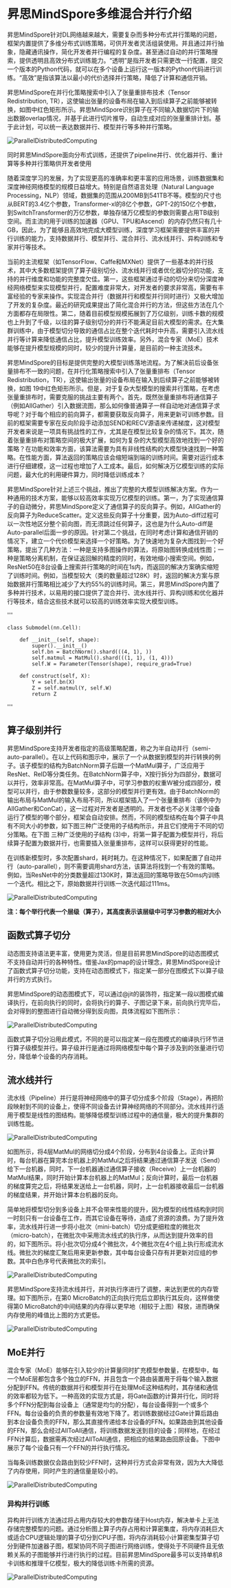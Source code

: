# 昇思MindSpore多维混合并行介绍

昇思MindSpore针对DL网络越来越大，需要复杂而多种分布式并行策略的问题，框架内置提供了多维分布式训练策略，可供开发者灵活组装使用。并且通过并行抽象，隐藏通讯操作，简化开发者并行编程的复杂度。甚至通过自动的并行策略搜索，提供透明且高效分布式训练能力。“透明”是指开发者只需更改一行配置，提交一个版本的Python代码，就可以在多个设备上运行这一版本的Python代码进行训练。“高效”是指该算法以最小的代价选择并行策略，降低了计算和通信开销。

昇思MindSpore在并行化策略搜索中引入了张量重排布技术（Tensor Redistribution, TR），这使输出张量的设备布局在输入到后续算子之前能够被转换，如图中红色矩形所示。昇思MindSpore识别算子在不同输入数据切片下的输出数据overlap情况，并基于此进行切片推导，自动生成对应的张量重排计划。基于此计划，可以统一表达数据并行、模型并行等多种并行策略。

![ParallelDistributedComputing](https://raw.githubusercontent.com/mindspore-courses/mindspore-system/master/images/04ParallelDistributedComputing01.png)

同时昇思MindSpore面向分布式训练，还提供了pipeline并行、优化器并行、重计算等多种并行策略供开发者使用

随着深度学习的发展，为了实现更高的准确率和更丰富的应用场景，训练数据集和深度神经网络模型的规模日益增大。特别是自然语言处理（Natural Language Processing，NLP）领域，数据集的范围从200MB到541TB不等。模型的尺寸也从BERT的3.4亿个参数，Transformer-xl的8亿个参数，GPT-2的150亿个参数，到SwitchTransformer的万亿参数，单独存储万亿模型的参数则需要占用TB级别空间。而主流的用于训练的加速器（GPU、TPU和Ascend）的内存仍然只有几十GB，因此，为了能够且高效地完成大模型训练，深度学习框架需要提供丰富的并行训练的能力，支持数据并行、模型并行、混合并行、流水线并行、异构训练和专家并行等技术。

当前的主流框架（如TensorFlow、Caffe和MXNet）提供了一些基本的并行技术，其中大多数框架提供了算子级别切分、流水线并行或者优化器切分的功能，支持的并行维度和功能的完整度欠佳。第一，这些框架通过手动的切分来切分深度神经网络模型来实现模型并行，配置难度非常大，对开发者的要求非常高，需要有丰富经验的专家来操作。实现混合并行（数据并行和模型并行同时进行）又极大增加了开发的复杂度。最近的研究成果提出了简化混合并行的方法，但这些方法在几个方面都存在局限性。第二，随着目前模型规模拓展到了万亿级别，训练卡数的规模也上升到了千级，以往的算子级别切分的并行不能满足目前大模型的需求。在大集群训练中，由于模型切分导致的通信占比在整个迭代耗时中升高，需要引入流水线并行等计算来降低通信占比，提升模型训练效率。另外，混合专家（MoE）技术能够在提升模型规模的同时，较少的提升计算量，是目前的一种主流技术。

昇思MindSpore的目标是提供完整的大模型训练落地流程。为了解决前后设备张量排布不一致的问题，在并行化策略搜索中引入了张量重排布（Tensor Redistribution，TR），这使输出张量的设备布局在输入到后续算子之前能够被转换，如图 19中红色矩形所示。但是，对于复杂大型模型的搜索并行策略，在考虑张量重排布时，需要克服的挑战主要有两个。首先，既然张量重排布将通信算子（例如AllGather）引入数据流图，那么如何像普通算子一样自动地对通信算子求导呢？对于每个相应的前向算子，都需要获取反向算子，用来更新可训练参数。目前的框架需要专家在反向阶段手动添加SEND和RECV源语来传递梯度，这对模型开发者来说是一项具有挑战性的工作，尤其是在模型比较复杂的情况下。其次，随着张量重排布对策略空间的极大扩展，如何为复杂的大型模型高效地找到一个好的策略？在功能和效率方面，该算法需要为具有非线性结构的大模型快速找到一种策略。在性能方面，算法返回的策略应该会缩短端到端的训练时间。需要对运行成本进行仔细建模，这一过程也增加了人工成本。最后，如何解决万亿模型训练的实际问题，最大化的利用硬件算力，同时降低训练成本？

昇思MindSpore针对上述三个挑战，推出了完整的大模型训练解决方案。作为一种通用的技术方案，能够以较高效率实现万亿模型的训练。第一，为了实现通信算子的自动微分，昇思MindSpore定义了通信算子的反向算子。例如，AllGather的反向算子为ReduceScatter。定义这些反向算子十分重要，因为Auto-diff过程可以一次性地区分整个前向图，而无须跳过任何算子，这也是为什么Auto-diff是Auto-parallel后面一步的原因。针对第二个挑战，在同时考虑计算和通信开销的情况下，建立一个代价模型来选择一个好策略。为了快速地为复杂大图找到一个好策略，提出了几种方法：一种是支持多图操作的算法，将原始图转换成线性图；一种是策略分离机制，在保证返回解的精度的同时，有效地缩小搜索空间。例如，ResNet50在8台设备上搜索并行策略的时间在1s内，而返回的解决方案确实缩短了训练时间。例如，当模型较大（类的数量超过128K）时，返回的解决方案与原始数据并行策略相比减少了大约55%的训练时间。第三，昇思MindSpore内置了多种并行技术，以易用的接口提供了混合并行、流水线并行、异构训练和优化器并行等技术，结合这些技术就可以较高的训练效率实现大模型训练。

'''

    class Submodel(nn.Cell):
    
        def __init__(self, shape):
            super().__init__()
            self.bn = BatchNorm().shard(((4, 1), ))
            self.matmul = MatMul().shard(((1, 1), (1, 4)))
            self.W = Parameter(Tensor(shape), require_grad=True)
    
        def construct(self, X):
            Y = self.bn(X)
            Z = self.matmul(Y, self.W)
            return Z
'''
## 算子级别并行

昇思MindSpore支持开发者指定的高级策略配置，称之为半自动并行（semi-auto-parallel）。在以上代码和图示中，展示了一个从数据到模型的并行转换的例子。该子模型的结构为BatchNorm算子后跟一个MatMul算子，广泛应用于ResNet、ReID等分类任务。在BatchNorm算子中，X按行拆分为四部分，数据可以并行，效率非常高。在MatMul算子中，可学习参数的权重W被分成四部分，模型可以并行，由于参数数量较多，这部分的模型并行更有效。由于BatchNorm的输出布局与MatMul的输入布局不同，所以框架插入了一个张量重排布（该例中为AllGather和ConCat），这一过程对开发者是透明的。开发者也不必关注哪个设备运行了模型的哪个部分，框架会自动安排。然而，不同的模型结构在每个算子中具有不同大小的参数，如下图三种广泛使用的子结构所示，并且它们使用于不同的切分策略。在下图 三种广泛使用的子结构 (3)中，将第一算子配置为模型并行，将后续算子配置为数据并行，也需要插入张量重排布，这样可以获得更好的性能。

在训练新模型时，多次配置shard，耗时耗力。在这种情况下，如果配置了自动并行（auto-parallel），则不需要调用shard方法，该算法将找到一个有效的策略。例如，当ResNet中的分类数量超过130K时，算法返回的策略导致在50ms内训练一个迭代。相比之下，原始数据并行训练一次迭代超过111ms。

![ParallelDistributedComputing](https://raw.githubusercontent.com/mindspore-courses/mindspore-system/master/images/04ParallelDistributedComputing02.png)

**注：每个举行代表一个层级（算子），其高度表示该层级中可学习参数的相对大小**

## 函数式算子切分

动态图支持语法更丰富，使用更为灵活，但是目前昇思MindSpore的动态图模式不支持自动并行的各种特性。借鉴Jax的pmap的设计理念，昇思MindSpore设计了函数式算子切分功能，支持在动态图模式下，指定某一部分在图模式下以算子级并行的方式执行。

昇思MindSpore的动态图模式下，可以通过@jit的装饰符，指定某一段以图模式编译执行，在前向执行的同时，会将执行的算子、子图记录下来，前向执行完毕后，会对得到的整图进行自动微分得到反向图，具体流程如下图所示：

![ParallelDistributedComputing](https://raw.githubusercontent.com/mindspore-courses/mindspore-system/master/images/04ParallelDistributedComputing03.png)

函数式算子切分沿用此模式，不同的是可以指定某一段在图模式的编译执行环节进行算子级模型并行。算子级并行是通过将网络模型中每个算子涉及到的张量进行切分，降低单个设备的内存消耗。

## 流水线并行

流水线（Pipeline）并行是将神经网络中的算子切分成多个阶段（Stage），再把阶段映射到不同的设备上，使得不同设备去计算神经网络的不同部分。流水线并行适用于模型是线性的图结构。能够降低模型训练过程中的通信量，极大的提升集群的训练性能。

![ParallelDistributedComputing](https://raw.githubusercontent.com/mindspore-courses/mindspore-system/master/images/04ParallelDistributedComputing04.png)

如图所示，将4层MatMul的网络切分成4个阶段，分布到4台设备上。正向计算时，每台机器在算完本台机器上的MatMul之后将结果通过通信算子发送（Send）给下一台机器，同时，下一台机器通过通信算子接收（Receive）上一台机器的MatMul结果，同时开始计算本台机器上的MatMul；反向计算时，最后一台机器的梯度算完之后，将结果发送给上一台机器，同时，上一台机器接收最后一台机器的梯度结果，并开始计算本台机器的反向。

简单地将模型切分到多设备上并不会带来性能的提升，因为模型的线性结构到时同一时刻只有一台设备在工作，而其它设备在等待，造成了资源的浪费。为了提升效率，流水线并行进一步将小批次（mini-batch）切分成更细粒度的微批次（micro-batch），在微批次中采用流水线式的执行序，从而达到提升效率的目的，如下图所示。将小批次切分成4个微批次，4个微批次在4个组上执行形成流水线。微批次的梯度汇聚后用来更新参数，其中每台设备只存有并更新对应组的参数。其中白色序号代表微批次的索引。

![ParallelDistributedComputing](https://raw.githubusercontent.com/mindspore-courses/mindspore-system/master/images/04ParallelDistributedComputing05.png)

昇思MindSpore支持流水线并行，并对执行序进行了调整，来达到更优的内存管理。如下图所示，在第0 MicroBatch的正向执行完后立即执行其反向，这样做使得第0 MicroBatch的中间结果的内存得以更早地（相较于上图）释放，进而确保内存使用的峰值比上图的方式更低。

![ParallelDistributedComputing](https://raw.githubusercontent.com/mindspore-courses/mindspore-system/master/images/04ParallelDistributedComputing06.png)

## MoE并行

混合专家（MoE）能够在引入较少的计算量同时扩充模型参数量，在模型中，每一个MoE层都包含多个独立的FFN，并且包含一个路由装置用于将每个输入数据分配到FFN。传统的数据并行和模型并行在处理MoE这种结构时，其存储和通信的效率都较为低下。一种高效的实现方式是，将Gate函数的计算并行化，同时将多个FFN分配到每台设备上（通常是均匀的分配），每台设备得到一个或多个FFN。每台设备的负责的参数量有效地下降了。若训练数据经过Gate计算后路由到本台设备负责的FFN，那么其直接传递给本台设备的FFN。如果路由到其他设备的FFN，那么会经过AllToAll通信，将训练数据发送到目的设备；同样地，在经过FFN计算后，数据需再次经过AllToAll通信，把相应的结果路由回原设备。下图中展示了每个设备只有一个FFN的并行执行情况。

当每条训练数据仅会路由到较少FFN时，这种并行方式会非常有效，因为大大降低了内存使用，同时产生的通信量是较小的。

![ParallelDistributedComputing](https://raw.githubusercontent.com/mindspore-courses/mindspore-system/master/images/04ParallelDistributedComputing07.png)

### 异构并行训练

异构并行训练方法通过将占用内存较大的参数存储于Host内存，解决单卡上无法存储完整模型的问题。通过分析图上算子内存占用和计算密集度，将内存消耗巨大或适合CPU逻辑处理的算子切分到CPU子图，将内存消耗较小计算密集型算子切分到硬件加速器子图，框架协同不同子图进行网络训练，使得处于不同硬件且无依赖关系的子图能够并行进行执行的过程。目前昇思MindSpore最多可以支持单机8卡训练和推理千亿模型，极大的降低训练卡所需的资源。

![ParallelDistributedComputing](https://raw.githubusercontent.com/mindspore-courses/mindspore-system/master/images/04ParallelDistributedComputing08.png)


